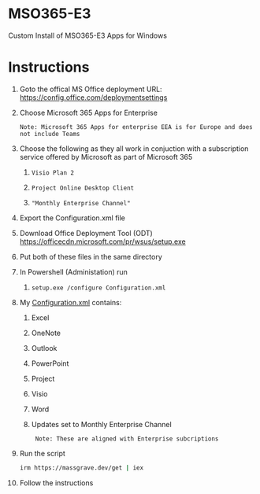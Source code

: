 # MSO365-E3
Custom Install of MSO365-E3 Apps for Windows

# Instructions

1. Goto the offical MS Office deployment URL: https://config.office.com/deploymentsettings
   
2. Choose Microsoft 365 Apps for Enterprise
   
       Note: Microsoft 365 Apps for enterprise EEA is for Europe and does not include Teams
   
3. Choose the following as they all work in conjuction with a subscription service offered by Microsoft as part of Microsoft 365
    1.     Visio Plan 2
    2.     Project Online Desktop Client
    3.     "Monthly Enterprise Channel"

4. Export the Configuration.xml file
   
6. Download Office Deployment Tool (ODT) https://officecdn.microsoft.com/pr/wsus/setup.exe

7. Put both of these files in the same directory

8. In Powershell (Administation) run
    1.     setup.exe /configure Configuration.xml
  
9. My [Configuration.xml](https://github.com/auvantas/MSO365-E3/blob/main/Configuration.xml) contains:
    
    1. Excel
    2. OneNote
    3. Outlook
    4. PowerPoint
    5. Project
    6. Visio
    7. Word
    8. Updates set to Monthly Enterprise Channel
       
            Note: These are aligned with Enterprise subcriptions
  
11. Run the script
    ```bash
    irm https://massgrave.dev/get | iex
    ```
    
12. Follow the instructions

